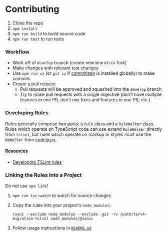 # Contributing

1. Clone the repo
1. `npm install`
1. `npm run build` to build source code
1. `npm run test` to run tests

### Workflow

* Work off of `develop` branch (create new branch or fork)
* Make changes with relevant test changes
* Use `npm run cz` (or `git cz` if [commitizen](https://github.com/commitizen/cz-cli) is installed globally) to make commits
* Create a pull request
    * Pull requests will be approved and squashed into the `develop` branch
    * Try to make pull requests with a single objective (don't have multiple features in one PR, don't mix fixes and features in one PR, etc.)

### Developing Rules

Rules generally comprise two parts: a `Rule` class and a `RuleWalker` class. Rules which operate on TypeScript code can use extend `RuleWalker` directly from `tslint`, but rules which operate on markup or styles must use the `NgWalker` from [codelyzer](https://github.com/mgechev/codelyzer).

#### Resources

* [Developing TSLint rules](https://palantir.github.io/tslint/develop/custom-rules/)

### Linking the Rules into a Project

Do not use `npm link`!

1. `npm run tsc:watch` to watch for source changes
1. Copy the rules into your project's `node_modules`:

    ```
    rsync --exclude node_modules --exclude .git -rv /path/to/v4-migration-tslint node_modules/@ionic
    ```

1. Follow usage instructions in [`README.md`](https://github.com/ionic-team/v4-migration-tslint/blob/develop/README.md#how-to-use)
